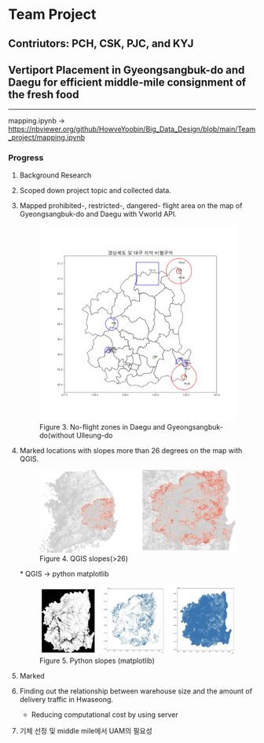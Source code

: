 # Team Project
## Contriutors: PCH, CSK, PJC, and KYJ
## Vertiport Placement in Gyeongsangbuk-do and Daegu for efficient middle-mile consignment of the fresh food
---
mapping.ipynb -> https://nbviewer.org/github/HowveYoobin/Big_Data_Design/blob/main/Team_project/mapping.ipynb

### Progress
1. Background Research
2. Scoped down project topic and collected data.
3. Mapped prohibited-, restricted-, dangered- flight area on the map of Gyeongsangbuk-do and Daegu with Vworld API.
    <figure>
    <img src="./figures/no_ulleung_label.png" alt="no_ulleung"/>
    <figcaption>Figure 3. No-flight zones in Daegu and Gyeongsangbuk-do(without Ulleung-do</figcaption>
    </figure>
    
4. Marked locations with slopes more than 26 degrees on the map with QGIS.
    <figure>
    <img src="./figures/slope.png" alt="slope by QGIS"/>
    <figcaption>Figure 4. QGIS slopes(>26)</figcaption>
    </figure>  
    * QGIS -> python matplotlib
    <figure>
    <img src="./figures/slope_python.png" alt="slope by python"/>
    <figcaption>Figure 5. Python slopes (matplotlib)</figcaption>
    </figure> 

5. Marked 

5. Finding out the relationship between warehouse size and the amount of delivery traffic in Hwaseong.
   * Reducing computational cost by using server
  
6. 기체 선정 및 middle mile에서 UAM의 필요성
